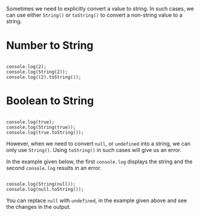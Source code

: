 Sometimes we need to explicitly
convert a value to string.
In such cases,
we can use either `String()`
or
`toString()`
to convert a non-string value to a string.

# Number to String

<codeblock language="javascript" type="lesson">
<code>
console.log(2);
console.log(String(2));
console.log((2).toString());
</code>
</codeblock>

# Boolean to String

<codeblock language="javascript" type="lesson">
<code>
console.log(true);
console.log(String(true));
console.log(true.toString());
</code>
</codeblock>

However,
when we need to convert
`null`,
or
`undefined`
into a string,
we can only use `String()`.
Using `toString()` in such cases
will give us an error.

In the example given below,
the first `console.log` displays the string
and
the second `console.log` results in an error.

<codeblock language="javascript" type="lesson">
<code>
console.log(String(null));
console.log(null.toString());
</code>
</codeblock>

You can replace `null` with `undefined`,
in the example given above
and
see the changes in the output.
